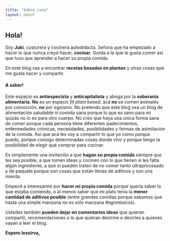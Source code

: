 ```yaml
---
title: "Sobre coso"
layout: about
---
```


## Hola!
Soy **Juki**, costurera y cocinera autodidacta. Señora que ha empezado a hacer lo que nunca creyó hacer, **cocinar**. Gorda a la que le gusta comer así que tuvo que aprender a hacer su propia comida.

En este blog vas a encontrar **recetas basadas en plantas** y otras cosas que me gusta hacer y compartir.

#### A saber!

Este espacio es **antiespecista** y **anticapitalista** y aboga por la **soberanía alimentaria**. **No** es un espacio *fit plant based*, acá **no** se comen animales por convicción, **no** por egoísmo. No pretendo que este blog sea un blog de alimentación saludable ni comida sana porque lo que es sano para mí quizás no lo es para otro cuerpo. No creo que haya una única forma sana de comer porque cada persona tiene diferentes padecimientos, enfermedades crónicas, necesidades, posibilidades y formas de asimilación de la comida. Así que acá les voy a compartir lo que yo como porque puedo, porque consigo determinadas cosas donde vivo y porque tengo la posibilidad de elegir qué comprar para cocinar.

Es simplemente una invitación a que **hagan su propia comida** siempre que les sea posible, a que tomen ideas y cocinen con lo que tienen si les falta algún ingrediente, a que si pueden traten de no comer tanto ultraprocesado y de paquete porque son cosas que están llenas de aditivos y son una mierda.

Empecé a interesarme por **hacer mi propia comida** porque quería saber lo que estaba comiendo, o al menos saber que mi plato tenía la **menor cantidad de aditivos posible** (entre grandes comillas porque sabemos que hasta una simple manzana no es sólo manzana *#agrotóxicos*).

Ustedes también **pueden dejar en comentarios ideas** que quieran compartir, recomendaciones o lo que quieran decirme o decirles a quienes vayan a leer el blog.

**Espero lessirva,**